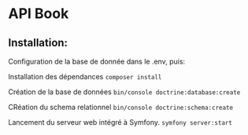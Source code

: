 # API Book

## Installation:
Configuration de la base de donnée dans le .env, puis:


Installation des dépendances
`composer install`

Création de la base de données
`bin/console doctrine:database:create`

CRéation du schema relationnel
`bin/console doctrine:schema:create`

Lancement du serveur web intégré à Symfony.
`symfony server:start`
